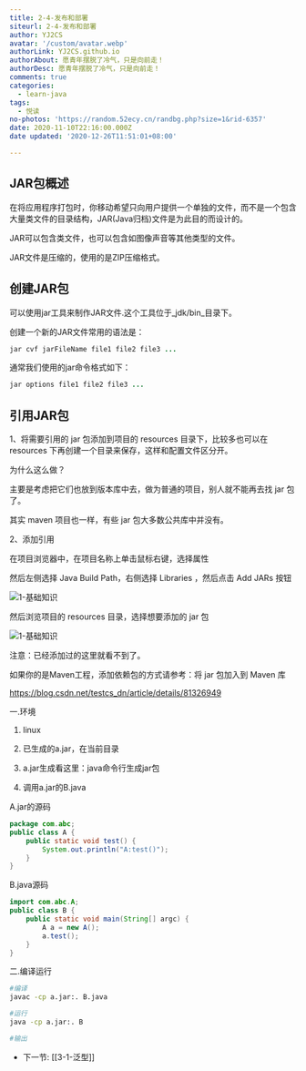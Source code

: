 ```yaml
---
title: 2-4-发布和部署
siteurl: 2-4-发布和部署
author: YJ2CS
avatar: '/custom/avatar.webp'
authorLink: YJ2CS.github.io
authorAbout: 愿青年摆脱了冷气，只是向前走！
authorDesc: 愿青年摆脱了冷气，只是向前走！
comments: true
categories:
  - learn-java
tags:
  - 悦读
no-photos: 'https://random.52ecy.cn/randbg.php?size=1&rid-6357'
date: 2020-11-10T22:16:00.000Z
date updated: '2020-12-26T11:51:01+08:00'

---
```


## JAR包概述

在将应用程序打包时，你移动希望只向用户提供一个单独的文件，而不是一个包含大量类文件的目录结构，JAR(Java归档)文件是为此目的而设计的。

JAR可以包含类文件，也可以包含如图像声音等其他类型的文件。

JAR文件是压缩的，使用的是ZIP压缩格式。

## 创建JAR包

可以使用jar工具来制作JAR文件.这个工具位于_jdk/bin_目录下。

创建一个新的JAR文件常用的语法是：

```java
jar cvf jarFileName file1 file2 file3 ...
```

通常我们使用的jar命令格式如下：

```java
jar options file1 file2 file3 ...
```

## 引用JAR包

1、将需要引用的 jar 包添加到项目的 resources 目录下，比较多也可以在 resources 下再创建一个目录来保存，这样和配置文件区分开。

为什么这么做？

主要是考虑把它们也放到版本库中去，做为普通的项目，别人就不能再去找 jar 包了。

其实 maven 项目也一样，有些 jar 包大多数公共库中并没有。

2、添加引用

在项目浏览器中，在项目名称上单击鼠标右键，选择属性

然后左侧选择 Java Build Path，右侧选择 Libraries ，然后点击 Add JARs 按钮

![1-基础知识](fcd45397.png)

然后浏览项目的 resources 目录，选择想要添加的 jar 包

![1-基础知识](c75201eb.png)

注意：已经添加过的这里就看不到了。

如果你的是Maven工程，添加依赖包的方式请参考：将 jar 包加入到 Maven 库

<https://blog.csdn.net/testcs_dn/article/details/81326949>

一.环境

1.  linux

2.  已生成的a.jar，在当前目录

3.  a.jar生成看这里：java命令行生成jar包

4.  调用a.jar的B.java

A.jar的源码

```java
package com.abc;
public class A {
    public static void test() {
        System.out.println("A:test()");
    }
}
```

B.java源码

```java
import com.abc.A;
public class B {
    public static void main(String[] argc) {
        A a = new A();
        a.test();
    }
}
```

二.编译运行

```Bash
#编译
javac -cp a.jar:. B.java

#运行
java -cp a.jar:. B

#输出
```

-   下一节: [[3-1-泛型]]
